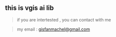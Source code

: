 ## this  is  vgis ai lib

>if you are intertested , you can contact with me 

>my email : gisfanmachel@gmail.com